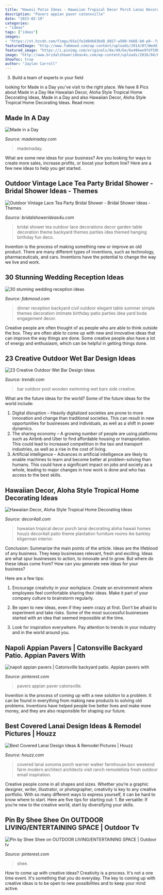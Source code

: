 ```yaml
---
title: "Hawaii Patio Ideas - Hawaiian Tropical Decor Porch Lanai Decorating Aloha Hawaii Homes Houzz Decor4all Patio Theme Plantation Furniture Rooms Ike Barkley Kligerman Interior"
description: "Pavers appian paver catonsville"
date: "2023-02-19"
categories:
- "ideas"
tags: ["ideas"]
images:
- "https://st.hzcdn.com/fimgs/65a1fe2d04b83bd8_8027-w500-h666-b0-p0--farmhouse-porch.jpg"
featuredImage: "http://www.fabmood.com/wp-content/uploads/2014/07/Wedding-reception-Ideas18.jpg"
featured_image: "https://i.pinimg.com/originals/6e/49/be/6e49bee9fdf59b923973ebd6c41e7597.jpg"
image: "http://www.bridalshowerideas4u.com/wp-content/uploads/2016/04/Outdoor-Vintage-Lace-Tea-Party-Bridal-Shower-Guest-Tables.jpg"
ShowToc: true
author: "Jaylan Carroll"
---
```



3. Build a team of experts in your field 

	

		
looking for Made in a Day you've visit to the right place. We have 8 Pics about Made in a Day like Hawaiian Decor, Aloha Style Tropical Home Decorating Ideas, Made in a Day and also Hawaiian Decor, Aloha Style Tropical Home Decorating Ideas. Read more:
		
    
## Made In A Day

<img loading=lazy src="https://madeinaday.com/wp-content/uploads/2019/03/Boho-Easter-Eggs.jpg" onerror="this.onerror=null;this.src='https://tse2.mm.bing.net/th?id=OIP.QtlOKWyHxzqxOYxeKL_WoAHaLH&amp;pid=15.1';" alt="Made in a Day">

_Source: madeinaday.com_

>madeinaday. 

	

What are some new ideas for your business?
Are you looking for ways to create more sales, increase profits, or boost your bottom line? Here are a few new ideas to help you get started.

    
## Outdoor Vintage Lace Tea Party Bridal Shower - Bridal Shower Ideas - Themes

<img loading=lazy src="http://www.bridalshowerideas4u.com/wp-content/uploads/2016/04/Outdoor-Vintage-Lace-Tea-Party-Bridal-Shower-Guest-Tables.jpg" onerror="this.onerror=null;this.src='https://tse4.mm.bing.net/th?id=OIP.k4SfaHbeNVDiF8ZOGWG2SgHaLH&amp;pid=15.1';" alt="Outdoor Vintage Lace Tea Party Bridal Shower - Bridal Shower Ideas - Themes">

_Source: bridalshowerideas4u.com_

>bridal shower tea outdoor lace decorations decor garden table decoration theme backyard themes parties idea themed hanging birthday fun deco. 

	

Invention is the process of making something new or improve an old product. There are many different types of inventions, such as technology, pharmaceuticals, and cars. Inventions have the potential to change the way we live and work.

    
## 30 Stunning Wedding Reception Ideas

<img loading=lazy src="http://www.fabmood.com/wp-content/uploads/2014/07/Wedding-reception-Ideas18.jpg" onerror="this.onerror=null;this.src='https://tse4.mm.bing.net/th?id=OIP.zmFB1gzQAvgnpHYs4vzoqgHaLH&amp;pid=15.1';" alt="30 stunning wedding reception ideas">

_Source: fabmood.com_

>dinner reception backyard civil outdoor elegant table summer simple themes decoration intimate birthday patio parties idea yard boda engagement decor. 

	

Creative people are often thought of as people who are able to think outside the box. They are often able to come up with new and innovative ideas that can improve the way things are done. Some creative people also have a lot of energy and enthusiasm, which can be helpful in getting things done.

    
## 23 Creative Outdoor Wet Bar Design Ideas

<img loading=lazy src="http://cdn.trendir.com/wp-content/uploads/2016/06/Wooden-outdoor-swimming-pool-bar-900x1202.jpg" onerror="this.onerror=null;this.src='https://tse1.mm.bing.net/th?id=OIP.bxkV6hdNcbwcZ6HNZd0VeQHaJ5&amp;pid=15.1';" alt="23 Creative Outdoor Wet Bar Design Ideas">

_Source: trendir.com_

>bar outdoor pool wooden swimming wet bars side creative. 

	

What are the future ideas for the world?
Some of the future ideas for the world include:
1. Digital disruption – Heavily digitalized societies are prone to more innovation and change than traditional societies. This can result in new opportunities for businesses and individuals, as well as a shift in power dynamics.
2. The sharing economy – A growing number of people are using platforms such as Airbnb and Uber to find affordable housing or transportation. This could lead to increased competition in the taxi and transport industries, as well as a rise in the cost of living.
3. Artificial intelligence – Advances in artificial intelligence are likely to enable machines to learn and become better at problem-solving than humans. This could have a significant impact on jobs and society as a whole, leading to major changes in how work is done and who has access to the best skills.

    
## Hawaiian Decor, Aloha Style Tropical Home Decorating Ideas

<img loading=lazy src="https://decor4all.com/wp-content/uploads/2012/02/tropical-home-decorating-theme-hawaiian-decor-7.jpg" onerror="this.onerror=null;this.src='https://tse1.mm.bing.net/th?id=OIP.URSBoElgVYowuoObP1SpUgHaKN&amp;pid=15.1';" alt="Hawaiian Decor, Aloha Style Tropical Home Decorating Ideas">

_Source: decor4all.com_

>hawaiian tropical decor porch lanai decorating aloha hawaii homes houzz decor4all patio theme plantation furniture rooms ike barkley kligerman interior. 

	

Conclusion: Summarize the main points of the article.
Ideas are the lifeblood of any business. They keep businesses relevant, fresh and exciting. Ideas are what spur businesses to action, to innovate and to grow.
But where do these ideas come from? How can you generate new ideas for your business?

Here are a few tips:

1. Encourage creativity in your workplace. Create an environment where employees feel comfortable sharing their ideas. Make it part of your company culture to brainstorm regularly.

2. Be open to new ideas, even if they seem crazy at first. Don’t be afraid to experiment and take risks. Some of the most successful businesses started with an idea that seemed impossible at the time.

3. Look for inspiration everywhere. Pay attention to trends in your industry and in the world around you.

    
## Napoli Appian Pavers | Catonsville Backyard Patio. Appian Pavers With

<img loading=lazy src="https://i.pinimg.com/originals/6e/49/be/6e49bee9fdf59b923973ebd6c41e7597.jpg" onerror="this.onerror=null;this.src='https://tse2.mm.bing.net/th?id=OIP.vlWJNqgQdRZ9qmdSlIh65AHaJ4&amp;pid=15.1';" alt="napoli appian pavers | Catonsville backyard patio. Appian pavers with">

_Source: pinterest.com_

>pavers appian paver catonsville. 

	

Invention is the process of coming up with a new solution to a problem. It can be found in everything from making new products to solving old problems. Inventions have helped people live better lives and make more money, and they are also responsible for shaping our future.

    
## Best Covered Lanai Design Ideas &amp; Remodel Pictures | Houzz

<img loading=lazy src="https://st.hzcdn.com/fimgs/65a1fe2d04b83bd8_8027-w500-h666-b0-p0--farmhouse-porch.jpg" onerror="this.onerror=null;this.src='https://tse1.mm.bing.net/th?id=OIP.euZB9rSq2_QL70U0BzN4tAHaJ3&amp;pid=15.1';" alt="Best Covered Lanai Design Ideas &amp; Remodel Pictures | Houzz">

_Source: houzz.com_

>covered lanai sonoma porch warner walker farmhouse bon weekend farm modern architect architects visit ranch remodelista fresh outdoor email inspiration. 

	

Creative people come in all shapes and sizes. Whether you’re a graphic designer, writer, illustrator, or photographer, creativity is key to any creative portfolio. With so many different ways to express yourself, it can be hard to know where to start. Here are five tips for starting out: 1. Be versatile: If you’re new to the creative world, start by diversifying your skills.

    
## Pin By Shee Shee On OUTDOOR LIVING/ENTERTAINING SPACE | Outdoor Tv

<img loading=lazy src="https://i.pinimg.com/originals/46/1e/6f/461e6fe43bbf36d72b9c20f7dd8b573b.jpg" onerror="this.onerror=null;this.src='https://tse2.mm.bing.net/th?id=OIP.5BaGjau40XjR5jGkd66hvwHaHK&amp;pid=15.1';" alt="Pin by Shee Shee on OUTDOOR LIVING/ENTERTAINING SPACE | Outdoor tv">

_Source: pinterest.com_

>shee. 

	

How to come up with creative ideas?
Creativity is a process. It's not a one time event. It's something that you do everyday. The key to coming up with creative ideas is to be open to new possibilities and to keep your mind active.


